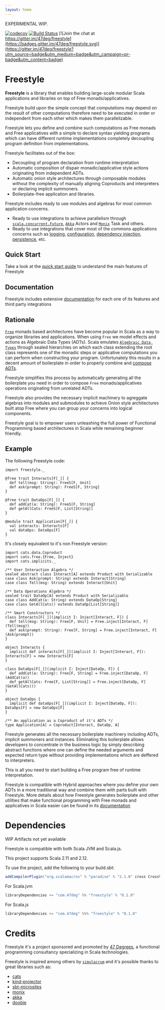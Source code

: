 ```yaml
---
layout: home
---
```


EXPERIMENTAL WIP.

[![codecov](https://codecov.io/gh/47deg/freestyle/branch/master/graph/badge.svg)](https://codecov.io/gh/47deg/freestyle) [![Build Status](https://travis-ci.org/47deg/freestyle.svg?branch=master)](https://travis-ci.org/47deg/freestyle) [![Join the chat at https://gitter.im/47deg/freestyle](https://badges.gitter.im/47deg/freestyle.svg)](https://gitter.im/47deg/freestyle?utm_source=badge&utm_medium=badge&utm_campaign=pr-badge&utm_content=badge)

# Freestyle

**Freestyle** is a library that enables building large-scale modular Scala applications and libraries on top of Free monads/applicatives.

Freestyle build upon the simple concept that computations may depend on the result of other computations therefore need to be executed in order
or independent from each other which makes them parallelizable.

Freestyle lets you define and combine such computations as Free monads and Free applicatives with a simple to declare syntax yielding programs which
can have different runtime implementations completely decoupling program definition from implementations.

Freestyle facilitates out of the box:

- Decoupling of program declaration from runtime interpretation
- Automatic composition of dispair monadic/applicative style actions originating from independent ADTs.
- Automatic onion style architectures through composable modules without the complexity of manually aligning Coproducts and interpreters or declaring implicit summoners.
- Boilerplate-free application and libraries.

Freestyle includes ready to use modules and algebras for most common application concerns.

- Ready to use integrations to achieve parallelism through [`scala.concurrent.Future`](), [`Akka`]() Actors and [`Monix`]() Task and others.
- Ready to use integrations that cover most of the commons applications concerns such as [logging](), [configuration](), [dependency injection](), [persistence](), etc.

## Quick Start

Take a look at the [quick start guide](docs/quickstart.html) to understand the main features of Freestyle

## Documentation

Freestyle includes extensive [documentation](docs/algebras.html) for each one of its features and third party integrations

## Rationale

[`Free`]() monads based architectures have become popular in Scala as a way to organize libraries and applications.
When using `Free` we model effects and actions as Algebraic Data Types (ADTs).
Scala emulates [`Algebraic Data Types`]() through sealed hierarchies on which each class extending the root class represents one of the monadic steps or applicative computations you can perform when
constructing your program. Unfortunately this results in a decent amount of boilerplate in order to properly combine and [compose ADTs]().

Freestyle simplifies this process by automatically generating all the boilerplate you need in order to compose `Free` monads/applicatives operations originating from unrelated ADTs.

Freestyle also provides the necessary implicit machinery to agreggate algebras into modules and submodules to achieve Onion style architectures built atop Free
where you can group your concerns into logical components.

Freestyle goal is to empower users unleashing the full power of Functional Programming based architectures in Scala while remaining beginner friendly.

## Example

The following Freestyle code:

```tut:silent
import freestyle._

@free trait Interacts[F[_]] {
  def tell(msg: String): FreeS[F, Unit]
  def ask(prompt: String): FreeS[F, String]
}

@free trait DataOps[F[_]] {
  def addCat(a: String): FreeS[F, String]
  def getAllCats: FreeS[F, List[String]]
}

@module trait Application[F[_]] {
  val interacts: Interacts[F]
  val dataOps: DataOps[F]
}
```

It's closely equivalent to it's non Freestyle version:

```tut:silent
import cats.data.Coproduct
import cats.free.{Free, Inject}
import cats.implicits._

/** User Interaction Algebra */
sealed abstract class Interact[A] extends Product with Serializable
case class Ask(prompt: String) extends Interact[String]
case class Tell(msg: String) extends Interact[Unit]

/** Data Operations Algebra */
sealed trait DataOp[A] extends Product with Serializable
case class AddCat(a: String) extends DataOp[String]
case class GetAllCats() extends DataOp[List[String]]

/** Smart Constructors */
class Interacts[F[_]](implicit I: Inject[Interact, F]) {
  def tell(msg: String): Free[F, Unit] = Free.inject[Interact, F](Tell(msg))
  def ask(prompt: String): Free[F, String] = Free.inject[Interact, F](Ask(prompt))
}

object Interacts {
  implicit def interacts[F[_]](implicit I: Inject[Interact, F]): Interacts[F] = new Interacts[F]
}

class DataOps[F[_]](implicit I: Inject[DataOp, F]) {
  def addCat(a: String): Free[F, String] = Free.inject[DataOp, F](AddCat(a))
  def getAllCats: Free[F, List[String]] = Free.inject[DataOp, F](GetAllCats())
}

object DataOps {
  implicit def dataOps[F[_]](implicit I: Inject[DataOp, F]): DataOps[F] = new DataOps[F]
}

/** An application as a Coproduct of it's ADTs */
type Application[A] = Coproduct[Interact, DataOp, A]
```

Freestyle generates all the necessary boilerplate machinery including ADTs, implicit summoners and instances.
Eliminating this boilerplate allows developers to concentrate in the business logic by simply
describing abstract functions where one can define the needed arguments and expected return type without providing implementations
which are deffered to interpreters.

This is all you need to start building a Free program free of runtime interpretation.

Freestyle is compatible with Hybrid approaches where you define your own ADTs in a more traditional way and combine them with parts built with Freestyle.
More details about how Freestyle generates boilerplate and other utilities that make functional programming
with Free monads and applicatives in Scala easier can be found in its [documentation]()

# Dependencies

WIP Artifacts not yet available

Freestyle is compatible with both Scala JVM and Scala.js.

This project supports Scala 2.11 and 2.12. 

To use the project, add the following to your build.sbt:

```scala
addCompilerPlugin("org.scalamacros" % "paradise" % "2.1.0" cross CrossVersion.full)
```

For Scala.jvm

```scala
libraryDependencies += "com.47deg" %% "freestyle" % "0.1.0"
```

For Scala.js

```scala
libraryDependencies += "com.47deg" %%% "freestyle" % "0.1.0"
```

# Credits

Freestyle it's a project sponsored and promoted by [47 Degrees](http://47deg.com), a functional programming consultancy
specializing in Scala technologies.

Freestyle is inspired among others by [`simulacrum`](https://github.com/mpilquist/simulacrum) and it's possible thanks to great libraries such as:

- [cats](http://typelevel.org/cats)
- [kind-projector](https://github.com/non/kind-projector)
- [sbt-microsites](https://47deg.github.io/sbt-microsites/)
- [monix](https://monix.io/)
- [akka](http://akka.io/)
- [doobie](https://github.com/tpolecat/doobie)
